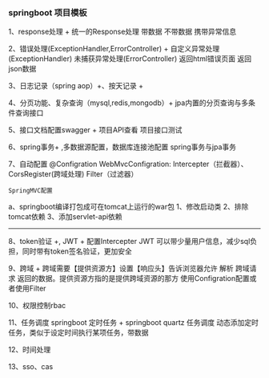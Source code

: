 ### springboot 项目模板

1、response处理 +
    统一的Response处理
        带数据
        不带数据
        携带异常信息

2、错误处理(ExceptionHandler,ErrorController) +
    自定义异常处理(ExceptionHandler)
    未捕获异常处理(ErrorController)
        返回html错误页面
        返回json数据
        
3、日志记录（spring aop）+、按天记录 +

4、分页功能、复杂查询（mysql,redis,mongodb）+
    jpa内置的分页查询与多条件查询接口

5、接口文档配置swagger +
    项目API查看
    项目接口测试

6、spring事务+ ,多数据源配置，数据库连接池配置
    spring事务与jpa事务

7、自动配置
    @Configration
        WebMvcConfigration: Intercepter（拦截器）、CorsRegister(跨域处理)
        Filter（过滤器）
 
    SpringMVC配置
    
a、springboot编译打包成可在tomcat上运行的war包
    1、修改启动类
    2、排除tomcat依赖
    3、添加servlet-api依赖

---------------------------------

8、token验证 +, JWT +
    配置Intercepter
    JWT 可以带少量用户信息，减少sql负担，同时带有token签名验证，更加安全

9、跨域 +
    跨域需要【提供资源方】设置【响应头】告诉浏览器允许 解析 跨域请求 返回的数据。提供资源方指的是提供跨域资源的那方
    使用Configration配置或者使用Filter

10、权限控制rbac

11、任务调度
    springboot 定时任务 +
    springboot quartz 任务调度
        动态添加定时任务，类似于设定时间执行某项任务，带数据

12、时间处理

13、sso、cas
